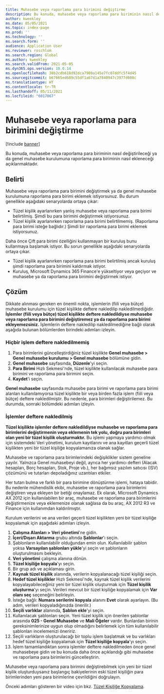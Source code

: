```yaml
---
title: Muhasebe veya raporlama para birimini değiştirme
description: Bu konuda, muhasebe veya raporlama para biriminin nasıl değiştirileceği ya da genel muhasebe kurulumuna raporlama para biriminin nasıl ekleneceği açıklanmaktadır.
author: kweekley
ms.date: 05/05/2021
ms.topic: index-page
ms.prod: ''
ms.technology: ''
ms.search.form: ''
audience: Application User
ms.reviewer: roschlom
ms.search.region: Global
ms.author: kweekley
ms.search.validFrom: 2021-05-05
ms.dyn365.ops.version: 10.0.14
ms.openlocfilehash: 38b2cdb618d92dca7909a145e7fc07ddfc5f4d45
ms.sourcegitcommit: b67665ed689c55df1a67d1a7840947c3977d600c
ms.translationtype: HT
ms.contentlocale: tr-TR
ms.lasthandoff: 05/11/2021
ms.locfileid: "6017067"
---
```

# <a name="change-the-accounting-or-reporting-currency"></a>Muhasebe veya raporlama para birimini değiştirme

[!include [banner](../includes/banner.md)]

Bu konuda, muhasebe veya raporlama para biriminin nasıl değiştirileceği ya da genel muhasebe kurulumuna raporlama para biriminin nasıl ekleneceği açıklanmaktadır.

## <a name="symptom"></a>Belirti

Muhasebe veya raporlama para birimini değiştirmek ya da genel muhasebe kurulumuna raporlama para birimi eklemek istiyorsunuz. Bu durum genellikle aşağıdaki senaryolarda ortaya çıkar:

- Tüzel kişilik ayarlanırken yanlış muhasebe veya raporlama para birimi belirtilmiş. Şimdi bu para birimini değiştirmek istiyorsunuz.
- Tüzel kişilik ayarlanırken raporlama para birimi belirtilmemiş. (Raporlama para birimi isteğe bağlıdır.) Şimdi bir raporlama para birimi eklemek istiyorsunuz.

Daha önce Çift para birimi özelliğini kullanmayan bir kuruluş bunu kullanmaya başlamak istiyor. Bu sorun genellikle aşağıdaki senaryolarda ortaya çıkar.

- Tüzel kişilik ayarlanırken raporlama para birimi belirtilmiş ancak kuruluş şimdi raporlama para birimini kaldırmak istiyor.
- Kuruluş, Microsoft Dynamics 365 Finance'e yükseltiyor veya geçiyor ve muhasebe ya da raporlama para birimini değiştirmek istiyor.

## <a name="resolution"></a>Çözüm

Dikkate alınması gereken en önemli nokta, işlemlerin (fiili veya bütçe) muhasebe kurulumu için tüzel kişilikte deftere nakledilip nakledilmediğidir. **İşlemler (fiili veya bütçe) tüzel kişilikte deftere nakledildiyse muhasebe veya raporlama para birimini değiştiremez ya da raporlama para birimi ekleyemezsiniz.** İşlemlerin deftere nakledilip nakledilmediğine bağlı olarak aşağıda bulunan bölümlerden birindeki adımları izleyin.

### <a name="no-transactions-have-been-posted"></a>Hiçbir işlem deftere nakledilmemiş

1. Para birimlerini güncelleştirdiğiniz tüzel kişilikte **Genel muhasebe \> Genel muhasebe kurulumu \> Genel muhasebe** bölümüne gidin.
2. **Genel muhasebe** sayfasında, **Düzenle**'yi seçin.
3. **Para Birimi** Hızlı Sekmesi'nde, tüzel kişilikte kullanılacak muhasebe para birimini ve raporlama para birimini seçin.
4. **Kaydet**'i seçin.

**Genel muhasebe** sayfasında muhasebe para birimi ve raporlama para birimi alanları kullanılamıyorsa tüzel kişilikte bir veya birden fazla işlem (fiili veya bütçe) deftere nakledilmiştir. Bu nedenle, para birimleri değiştirilemez. Bu durumda, sonraki bölümdeki adımları izleyin.

### <a name="transactions-have-been-posted"></a>İşlemler deftere nakledilmiş

**Tüzel kişilikte işlemler deftere nakledildiyse muhasebe ve raporlama para birimlerini değiştirmenin veya eklemenin tek yolu, doğru para birimleri olan yeni bir tüzel kişilik oluşturmaktır.** Bu işlemi yapmaya yardımcı olmak için sistemdeki Veri yönetimi, kurulum kayıtlarını ve ana kayıtları geçerli tüzel kişilikten yeni bir tüzel kişiliğe kopyalamanıza olanak sağlar.

Muhasebe ve raporlama para birimlerindeki değişiklikler sistem geneline yayılır. Yalnızca Genel muhasebeyi değil, ayrıca her yardımcı defteri (Alacak hesapları, Borç hesapları, Stok, Proje vb.), her bağımsız yazılım satıcısı (ISV) çözümünü ve tutarları depoladığınız uzantıları etkiler.

Her tutarı bulma ve farklı bir para birimine dönüştürme işlemi, hataya tabidir. Bu nedenle mühendislik ekibi, muhasebe ve raporlama para birimlerini değiştiren veya ekleyen bir betiği onaylamaz. Ek olarak, Microsoft Dynamics AX 2012 için kullanılabilen bir araç, muhasebe ve raporlama para birimlerini değiştirmenize veya eklemenize olanak sağlasa da bu araç, AX 2012 R3 ve Finance için kullanımdan kaldırılmıştır.

Kurulum verilerini ve ana verileri geçerli tüzel kişilikten yeni bir tüzel kişiliğe kopyalamak için aşağıdaki adımları izleyin.

1. **Çalışma Alanları \> Veri yönetimi**'ne gidin.
2. **İçeri/Dışarı Aktarma** grubu altında **Şablonlar**'ı seçin.
3. Şablonların kullanılabilir olduğundan emin olun. Kullanılabilir şablon yoksa **Varsayılan şablonları yükle**'yi seçin ve şablonların oluşturulmasını bekleyin.
4. **Veri yönetimi** çalışma alanına dönün.
5. **Tüzel kişiliğe kopyala**'yı seçin.
6. Bir grup adı ve açıklaması girin.
7. **Kaynak tüzel kişilik** alanında, verilerin kopyalanacağı tüzel kişiliği seçin.
8. **Hedef tüzel kişilikler** Hızlı Sekmesi'nde, kaynak tüzel kişilik verilerini kopyalayabileceğiniz yeni bir tüzel kişilik oluşturmak için **Tüzel kişilik oluşturma**'yı seçin. Verileri mevcut bir tüzel kişiliğe kopyalamak için **Var olanı seç** seçeneğini belirleyin.
9. İsteğe bağlı: **Numara serilerini kopyala** alanını **Evet** olarak ayarlayın. (Bu adım, verileri kopyaladığınızda önerilir.)
10. **Seçili varlıklar** alanında, **Şablon ekle**'yi seçin.
11. Kullanılacak şablonları seçin. Yeni tüzel kişilik için önerilen şablonlar arasında **025 - Genel Muhasebe** ve **Mali Öğeler** vardır. Bunlardan birinin gereksinimlerinize uygun olup olmadığını belirlemek için tüm kullanılabilir şablonları incelemenizi öneririz.
12. Seçili varlıkların oluşturulacağı bir toplu işlem başlatmak ve bu varlıkları hedef tüzel kişiliğe kopyalamak için **Tüzel kişiliğe kopyala**'yı seçin.
13. İşlem tamamlandıktan sonra işlemler deftere nakledilmeden önce genel muhasebeye gidin ve bu konuda daha önce açıklandığı gibi muhasebe ve raporlama para birimlerini güncelleştirin.

Muhasebe veya raporlama para birimini değiştirebilmek için yeni bir tüzel kişilik oluşturduysanız başlangıç bakiyelerinin eski tüzel kişiliğin para birimlerinden yeni para birimlerine çevrildiğini doğrulayın.

Önceki adımları gösteren bir video için bkz. [Tüzel Kişiliğe Kopyalama](https://community.dynamics.com/365/b/techtalks/posts/copy-into-legal-entity-october-24-2017).
